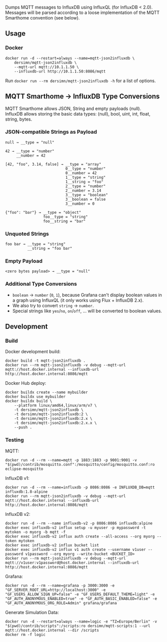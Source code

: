 Dumps MQTT messages to InfluxDB using InfluxQL (for InfluxDB < 2.0). Messages will be parsed according to a loose implementation of the MQTT Smarthome convention (see below).

## Usage

### Docker

```
docker run -d --restart=always --name=mqtt-json2influxdb \
    dersimn/mqtt-json2influxdb \
    --mqtt-url mqtt://10.1.1.50 \
    --influxdb-url http://10.1.1.50:8086/mqtt
```

Run `docker run --rm dersimn/mqtt-json2influxdb -h` for a list of options.

## MQTT Smarthome → InfluxDB Type Conversions 

MQTT Smarthome allows JSON, String and empty payloads (null).  
InfluxDB allows storing the basic data types: (null), bool, uint, int, float, string, bytes. 

### JSON-compatible Strings as Payload

    null → __type = "null"

    42 → __type = "number"
         __number = 42

    [42, "foo", 3.14, false] → __type = "array"
                               0__type = "number"
                               0__number = 42
                               1__type = "string"
                               1__string = "foo"
                               2__type = "number"
                               2__number = 3.14
                               3__type = "boolean"
                               3__boolean = false
                               3__number = 0

    {"foo": "bar"} → __type = "object"
                     foo__type = "string"
                     foo__string = "bar"

### Unquoted Strings

    foo bar → __type = "string"
              __string = "foo bar"

### Empty Payload

    <zero bytes payload> → __type = "null"

### Additional Type Conversions

- `boolean` → `number` (`0`, `1`), because Grafana can't display boolean values in a graph using InfluxQL (it only works using Flux + InfluxDB 2.x).
- We also try to convert `string` → `number`.
- Special strings like `yes`/`no`, `on`/`off`, … will be converted to boolean values.

## Development

### Build

Docker development build:

    docker build -t mqtt-json2influxdb .
    docker run --rm mqtt-json2influxdb -v debug --mqtt-url mqtt://host.docker.internal --influxdb-url http://host.docker.internal:8086/mqtt

Docker Hub deploy:

    docker buildx create --name mybuilder
    docker buildx use mybuilder
    docker buildx build \
        --platform linux/amd64,linux/arm/v7 \
        -t dersimn/mqtt-json2influxdb \
        -t dersimn/mqtt-json2influxdb:2 \
        -t dersimn/mqtt-json2influxdb:2.x \
        -t dersimn/mqtt-json2influxdb:2.x.x \
        --push .

### Testing

MQTT:

    docker run -d --rm --name=mqtt -p 1883:1883 -p 9001:9001 -v "$(pwd)/contrib/mosquitto.conf":/mosquitto/config/mosquitto.conf:ro eclipse-mosquitto

InfluxDB v1:

    docker run -d --rm --name=influxdb -p 8086:8086 -e INFLUXDB_DB=mqtt influxdb:1.8-alpine
    docker run --rm mqtt-json2influxdb -v debug --mqtt-url mqtt://host.docker.internal --influxdb-url http://host.docker.internal:8086/mqtt

InfluxDB v2:

    docker run -d --rm --name influxdb-v2 -p 8086:8086 influxdb:alpine
    docker exec influxdb-v2 influx setup -u myuser -p mypassword -t mytoken -o myorg -b mqtt -f
    docker exec influxdb-v2 influx auth create --all-access --org myorg --token mytoken
    docker exec influxdb-v2 influx bucket list
    docker exec influxdb-v2 influx v1 auth create --username v1user --password v1password --org myorg --write-bucket <BUCKET_ID>
    docker run --rm mqtt-json2influxdb -v debug --mqtt-url mqtt://v1user:v1password@host.docker.internal --influxdb-url http://host.docker.internal:8086/mqtt

Grafana:

    docker run -d --rm --name=grafana -p 3000:3000 -e "GF_SERVER_ROOT_URL=http://localhost:3000" -e "GF_USERS_ALLOW_SIGN_UP=false" -e "GF_USERS_DEFAULT_THEME=light" -e "GF_AUTH_ANONYMOUS_ENABLED=true" -e "GF_AUTH_BASIC_ENABLED=false" -e "GF_AUTH_ANONYMOUS_ORG_ROLE=Admin" grafana/grafana

Generate Simulation Data:

    docker run -d --restart=always --name=logic -e "TZ=Europe/Berlin" -v "$(pwd)/contrib/scripts":/scripts:ro dersimn/mqtt-scripts:1 --url mqtt://host.docker.internal --dir /scripts
    docker rm -f logic
